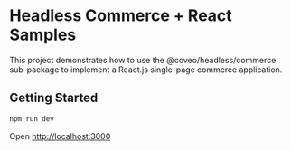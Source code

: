 # Headless Commerce + React Samples

This project demonstrates how to use the @coveo/headless/commerce sub-package to implement a React.js single-page commerce application.

## Getting Started

```bash
npm run dev
```

Open [http://localhost:3000](http://localhost:3000)
